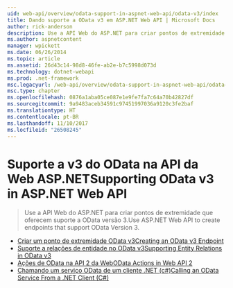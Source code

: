 ```yaml
---
uid: web-api/overview/odata-support-in-aspnet-web-api/odata-v3/index
title: Dando suporte a OData v3 em ASP.NET Web API | Microsoft Docs
author: rick-anderson
description: Use a API Web do ASP.NET para criar pontos de extremidade que oferecem suporte a OData versão 3.
ms.author: aspnetcontent
manager: wpickett
ms.date: 06/26/2014
ms.topic: article
ms.assetid: 26d43c14-98d8-46fe-ab2e-b7c5998d073d
ms.technology: dotnet-webapi
ms.prod: .net-framework
msc.legacyurl: /web-api/overview/odata-support-in-aspnet-web-api/odata-v3
msc.type: chapter
ms.openlocfilehash: 0876a1aba05ce087e1e9fe7fa7c64a70b42827df
ms.sourcegitcommit: 9a9483aceb34591c97451997036a9120c3fe2baf
ms.translationtype: HT
ms.contentlocale: pt-BR
ms.lasthandoff: 11/10/2017
ms.locfileid: "26508245"
---
```

<a name="supporting-odata-v3-in-aspnet-web-api"></a><span data-ttu-id="28cb2-103">Suporte a v3 do OData na API da Web ASP.NET</span><span class="sxs-lookup"><span data-stu-id="28cb2-103">Supporting OData v3 in ASP.NET Web API</span></span>
====================
> <span data-ttu-id="28cb2-104">Use a API Web do ASP.NET para criar pontos de extremidade que oferecem suporte a OData versão 3.</span><span class="sxs-lookup"><span data-stu-id="28cb2-104">Use ASP.NET Web API to create endpoints that support OData Version 3.</span></span>


- [<span data-ttu-id="28cb2-105">Criar um ponto de extremidade OData v3</span><span class="sxs-lookup"><span data-stu-id="28cb2-105">Creating an OData v3 Endpoint</span></span>](creating-an-odata-endpoint.md)
- [<span data-ttu-id="28cb2-106">Suporte a relações de entidade no OData v3</span><span class="sxs-lookup"><span data-stu-id="28cb2-106">Supporting Entity Relations in OData v3</span></span>](working-with-entity-relations.md)
- [<span data-ttu-id="28cb2-107">Ações de OData na API 2 da Web</span><span class="sxs-lookup"><span data-stu-id="28cb2-107">OData Actions in Web API 2</span></span>](odata-actions.md)
- [<span data-ttu-id="28cb2-108">Chamando um serviço OData de um cliente .NET (c#)</span><span class="sxs-lookup"><span data-stu-id="28cb2-108">Calling an OData Service From a .NET Client (C#)</span></span>](calling-an-odata-service-from-a-net-client.md)
